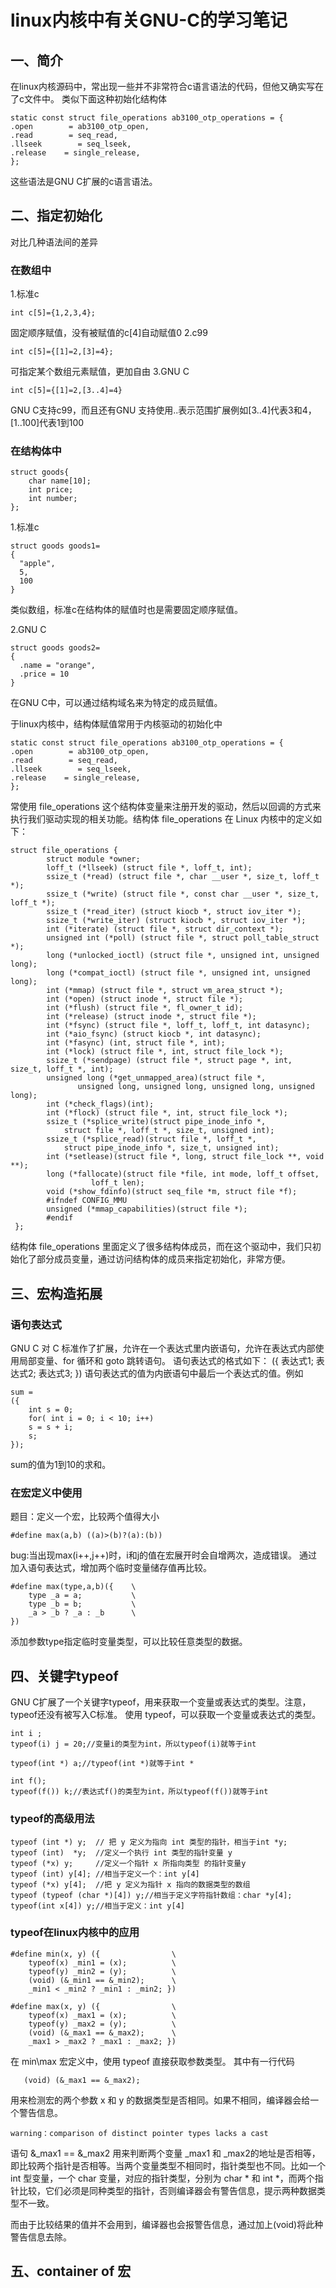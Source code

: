 # linux内核中有关GNU-C的学习笔记

## 一、简介
在linux内核源码中，常出现一些并不非常符合c语言语法的代码，但他又确实写在了c文件中。
类似下面这种初始化结构体

```
static const struct file_operations ab3100_otp_operations = {
.open        = ab3100_otp_open,
.read        = seq_read,
.llseek        = seq_lseek,
.release    = single_release,
}; 
```

这些语法是GNU C扩展的c语言语法。

## 二、指定初始化
对比几种语法间的差异
### 在数组中
1.标准c

```int c[5]={1,2,3,4};```

固定顺序赋值，没有被赋值的c[4]自动赋值0
2.c99

```int c[5]={[1]=2,[3]=4};```

可指定某个数组元素赋值，更加自由
3.GNU C

```int c[5]={[1]=2,[3..4]=4}```

GNU C支持c99，而且还有GNU 支持使用..表示范围扩展例如[3..4]代表3和4，[1..100]代表1到100
### 在结构体中

```
struct goods{
    char name[10];
    int price;
    int number;
};
```

1.标准c

```
struct goods goods1=
{
  "apple",
  5,
  100
}
```

类似数组，标准c在结构体的赋值时也是需要固定顺序赋值。

2.GNU C

```
struct goods goods2=
{
  .name = "orange",
  .price = 10
}
```
在GNU C中，可以通过结构域名来为特定的成员赋值。

于linux内核中，结构体赋值常用于内核驱动的初始化中

```
static const struct file_operations ab3100_otp_operations = {
.open        = ab3100_otp_open,
.read        = seq_read,
.llseek        = seq_lseek,
.release    = single_release,
};
```

常使用 file_operations 这个结构体变量来注册开发的驱动，然后以回调的方式来执行我们驱动实现的相关功能。结构体 file_operations 在 Linux 内核中的定义如下：

```
struct file_operations {
        struct module *owner;
        loff_t (*llseek) (struct file *, loff_t, int);
        ssize_t (*read) (struct file *, char __user *, size_t, loff_t *);
        ssize_t (*write) (struct file *, const char __user *, size_t, loff_t *);
        ssize_t (*read_iter) (struct kiocb *, struct iov_iter *);
        ssize_t (*write_iter) (struct kiocb *, struct iov_iter *);
        int (*iterate) (struct file *, struct dir_context *);
        unsigned int (*poll) (struct file *, struct poll_table_struct *);
        long (*unlocked_ioctl) (struct file *, unsigned int, unsigned long);
        long (*compat_ioctl) (struct file *, unsigned int, unsigned long);
        int (*mmap) (struct file *, struct vm_area_struct *);
        int (*open) (struct inode *, struct file *);
        int (*flush) (struct file *, fl_owner_t id);
        int (*release) (struct inode *, struct file *);
        int (*fsync) (struct file *, loff_t, loff_t, int datasync);
        int (*aio_fsync) (struct kiocb *, int datasync);
        int (*fasync) (int, struct file *, int);
        int (*lock) (struct file *, int, struct file_lock *);
        ssize_t (*sendpage) (struct file *, struct page *, int, size_t, loff_t *, int);
        unsigned long (*get_unmapped_area)(struct file *,
               unsigned long, unsigned long, unsigned long, unsigned long);
        int (*check_flags)(int);
        int (*flock) (struct file *, int, struct file_lock *);
        ssize_t (*splice_write)(struct pipe_inode_info *, 
            struct file *, loff_t *, size_t, unsigned int);
        ssize_t (*splice_read)(struct file *, loff_t *, 
            struct pipe_inode_info *, size_t, unsigned int);
        int (*setlease)(struct file *, long, struct file_lock **, void **);
        long (*fallocate)(struct file *file, int mode, loff_t offset,
                  loff_t len);
        void (*show_fdinfo)(struct seq_file *m, struct file *f);
        #ifndef CONFIG_MMU
        unsigned (*mmap_capabilities)(struct file *);
        #endif
 };
```  

 结构体 file_operations 里面定义了很多结构体成员，而在这个驱动中，我们只初始化了部分成员变量，通过访问结构体的成员来指定初始化，非常方便。

## 三、宏构造拓展
### 语句表达式
GNU C 对 C 标准作了扩展，允许在一个表达式里内嵌语句，允许在表达式内部使用局部变量、for 循环和 goto 跳转语句。
语句表达式的格式如下：
({ 表达式1; 表达式2; 表达式3; })
语句表达式的值为内嵌语句中最后一个表达式的值。例如

```
sum = 
({
    int s = 0;
    for( int i = 0; i < 10; i++)
    s = s + i;
    s;
});
```

sum的值为1到10的求和。
### 在宏定义中使用
题目：定义一个宏，比较两个值得大小

```
#define max(a,b) ((a)>(b)?(a):(b))
```
bug:当出现max(i++,j++)时，i和j的值在宏展开时会自增两次，造成错误。
通过加入语句表达式，增加两个临时变量储存值再比较。

```
#define max(type,a,b)({    \
    type _a = a;           \
    type _b = b;           \
    _a > _b ? _a : _b      \
})
```

添加参数type指定临时变量类型，可以比较任意类型的数据。

## 四、关键字typeof
GNU C扩展了一个关键字typeof，用来获取一个变量或表达式的类型。注意，typeof还没有被写入C标准。
使用 typeof，可以获取一个变量或表达式的类型。
```
int i ;
typeof(i) j = 20;//变量i的类型为int，所以typeof(i)就等于int

typeof(int *) a;//typeof(int *)就等于int *

int f();
typeof(f()) k;//表达式f()的类型为int，所以typeof(f())就等于int
```

### typeof的高级用法
```
typeof (int *) y;  // 把 y 定义为指向 int 类型的指针，相当于int *y;
typeof (int)  *y;  //定义一个执行 int 类型的指针变量 y
typeof (*x) y;     //定义一个指针 x 所指向类型 的指针变量y
typeof (int) y[4]; //相当于定义一个：int y[4]
typeof (*x) y[4];  //把 y 定义为指针 x 指向的数据类型的数组
typeof (typeof (char *)[4]) y;//相当于定义字符指针数组：char *y[4];
typeof(int x[4]) y;//相当于定义：int y[4]
```

### typeof在linux内核中的应用
```
#define min(x, y) ({                \
    typeof(x) _min1 = (x);          \
    typeof(y) _min2 = (y);          \
    (void) (&_min1 == &_min2);      \
    _min1 < _min2 ? _min1 : _min2; })

#define max(x, y) ({                \
    typeof(x) _max1 = (x);          \
    typeof(y) _max2 = (y);          \
    (void) (&_max1 == &_max2);      \
    _max1 > _max2 ? _max1 : _max2; })
```

在 min\max 宏定义中，使用 typeof 直接获取参数类型。
其中有一行代码
```
   (void) (&_max1 == &_max2);
```

用来检测宏的两个参数 x 和 y 的数据类型是否相同。如果不相同，编译器会给一个警告信息。
```
warning：comparison of distinct pointer types lacks a cast
```

语句 &_max1 == &_max2 用来判断两个变量 _max1 和 _max2的地址是否相等，即比较两个指针是否相等。当两个变量类型不相同时，指针类型也不同。比如一个 int 型变量，一个 char 变量，对应的指针类型，分别为 char * 和 int *，而两个指针比较，它们必须是同种类型的指针，否则编译器会有警告信息，提示两种数据类型不一致。

而由于比较结果的值并不会用到，编译器也会报警告信息，通过加上(void)将此种警告信息去除。

## 五、container of 宏

